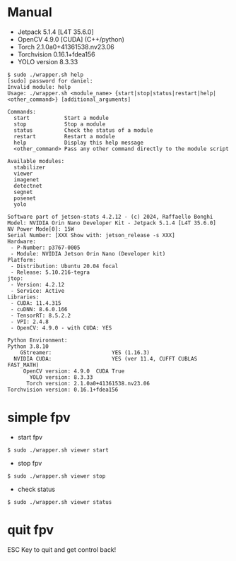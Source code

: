 # Manual

- Jetpack 5.1.4 [L4T 35.6.0]
- OpenCV 4.9.0 [CUDA] (C++/python)
- Torch 2.1.0a0+41361538.nv23.06
- Torchvision 0.16.1+fdea156
- YOLO version 8.3.33

```
$ sudo ./wrapper.sh help
[sudo] password for daniel:
Invalid module: help
Usage: ./wrapper.sh <module_name> {start|stop|status|restart|help|<other_command>} [additional_arguments]

Commands:
  start           Start a module
  stop            Stop a module
  status          Check the status of a module
  restart         Restart a module
  help            Display this help message
  <other_command> Pass any other command directly to the module script

Available modules:
  stabilizer
  viewer
  imagenet
  detectnet
  segnet
  posenet
  yolo

Software part of jetson-stats 4.2.12 - (c) 2024, Raffaello Bonghi
Model: NVIDIA Orin Nano Developer Kit - Jetpack 5.1.4 [L4T 35.6.0]
NV Power Mode[0]: 15W
Serial Number: [XXX Show with: jetson_release -s XXX]
Hardware:
 - P-Number: p3767-0005
 - Module: NVIDIA Jetson Orin Nano (Developer kit)
Platform:
 - Distribution: Ubuntu 20.04 focal
 - Release: 5.10.216-tegra
jtop:
 - Version: 4.2.12
 - Service: Active
Libraries:
 - CUDA: 11.4.315
 - cuDNN: 8.6.0.166
 - TensorRT: 8.5.2.2
 - VPI: 2.4.8
 - OpenCV: 4.9.0 - with CUDA: YES

Python Environment:
Python 3.8.10
    GStreamer:                   YES (1.16.3)
  NVIDIA CUDA:                   YES (ver 11.4, CUFFT CUBLAS FAST_MATH)
     OpenCV version: 4.9.0  CUDA True
       YOLO version: 8.3.33
      Torch version: 2.1.0a0+41361538.nv23.06
Torchvision version: 0.16.1+fdea156
```

# simple fpv

- start fpv
```
$ sudo ./wrapper.sh viewer start
```

- stop fpv
```
$ sudo ./wrapper.sh viewer stop
```

- check status
```
$ sudo ./wrapper.sh viewer status
```

# quit fpv

ESC Key to quit and get control back!

